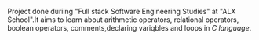 Project done duriing "Full stack Software Engineering Studies" at "ALX School".It aims to learn about arithmetic operators, relational operators, boolean operators, comments,declaring variqbles and loops in *C language*.
